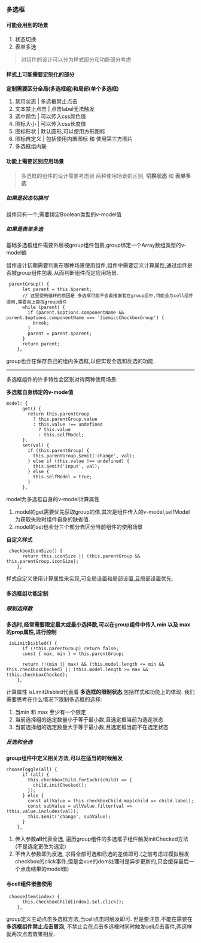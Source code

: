 ### 多选框 

#### 可能会用到的场景
1. 状态切换
2. 表单多选

> 对组件的设计可以分为样式部分和功能部分考虑


####  样式上可能需要定制化的部分 
**定制需要区分全局(多选框组)和局部(单个多选框)**
1. 禁用状态  | 多选框禁止点击
2. 文本禁止点击 | 点击label无法触发
3. 选中颜色 | 可以传入css颜色值
4. 图标大小 | 可以传入css长度值
5. 图标形状 | 默认圆形,可以使用方形图标
6. 图标自定义 | 包括使用内置图标 和 使用第三方图片 
7. 多选框组内联



#### 功能上需要区别应用场景
> 多选框的组件的设计需要考虑到 两种使用场景的区别, **切换状态** 和 **表单多选**
##### 如果是状态切换时
组件只有一个,需要绑定Boolean类型的v-model值
##### 如果是表单多选 
基础多选框组件需要外层被group组件包裹,group绑定一个Array数组类型的v-model值

组件设计初期需要判断在哪种场景使用组件,组件中需要定义计算属性,通过组件是否被group组件包裹,从而判断组件而定应用场景.
```
 parentGroup() {
      let parent = this.$parent;
      // 这里使用循环的原因是 多选框可能不会直接嵌套在group组中,可能会与cell组件混用,需要向上查找group组件
      while (parent) {
        if (parent.$options.componentName && parent.$options.componentName === 'JiemiccChockboxGroup') {
          break;
        }
        parent = parent.$parent;
      }
      return parent;
    },
```


group也会在保存自己的组内多选框,以便实现全选和反选的功能.

----
 多选框组件的许多特性会区别对待两种使用场景: 

  **多选框自身绑定的v-mode值**
```
model: {
      get() {
        return this.parentGroup
          ? this.parentGroup.value
          : this.value !== undefined
            ? this.value
            : this.selfModel;
      },
      set(val) {
        if (this.parentGroup) {
          this.parentGroup.$emit('change', val);
        } else if (this.value !== undefined) {
          this.$emit('input', val);
        } else {
          this.selfModel = true;
        }
      },
```
model为多选框自身的v-model计算属性
1. model的get需要优先获取group的值,其次是组件传入的v-model,selfModel为获取失败时组件自身的缺省值.
2. model的set也会分三个部分去区分当前组件的使用场景

**自定义样式**

```
 checkboxIconSize() {
      return this.iconSize || (this.parentGroup && this.parentGroup.iconSize);
    },
```
样式自定义使用计算属性来实现,可全局设置和局部设置,且局部设置优先.

####  多选框组功能定制

##### 限制选择数

**多选时,经常需要限定最大或最小选择数,可以在group组件中传入 min 以及 max 的prop属性,进行控制**
```
 isLimitDisbled() {
      if (!this.parentGroup) return false;
      const { max, min } = this.parentGroup;

      return !!(min || max) && (this.model.length <= min && this.checkboxChecked) || (this.model.length >= max && !this.checkboxChecked);
    },
```
计算属性 isLimitDisbled代表着 **多选框的限制状态**,包括样式和功能上的体现.
我们需要思考在什么情况下限制多选框的选择:
1. 当min 和 max 至少有一个限定
2. 当前选择组的选定数量小于等于最小数,且选定框当前为选定状态
2. 当前选择组的选定数量大于等于最小数,且选定框当前不在选定状态


##### 反选和全选

**group组件中定义相关方法,可以在适当的时候触发**
```
chooseToggle(all) {
      if (all) {
        this.checkboxChild.forEach((child) => {
          child.initChecked();
        });
      } else {
        const allValue = this.checkboxChild.map(child => child.label);
        const subValue = allValue.filter(val => !this.value.includes(val));
        this.$emit('change', subValue);
      }
    },
````

1. 传入参数**all**代表全选, 遍历group组件的多选框子组件触发initChecked方法(不是选定更改为选定)
2. 不传入参数即为反选, 求得全部可选和已选的差值即可.(之前考虑过模拟触发checkbox的click事件,但是会vue的dom处理时是异步更新的,只会缓存最后一个点击结果的model值)

#### 与cell组件嵌套使用
```
 chooseItem(index) {
      this.checkboxChild[index].$el.click();
    },
```
group定义主动点击多选框方法,当cell点击时触发即可.
但是要注意,不能在需要在**多选框组件禁止点击冒泡**,
不禁止会在点击多选框时同时触发cell点击事件,两这样就两次点击效果相反.
